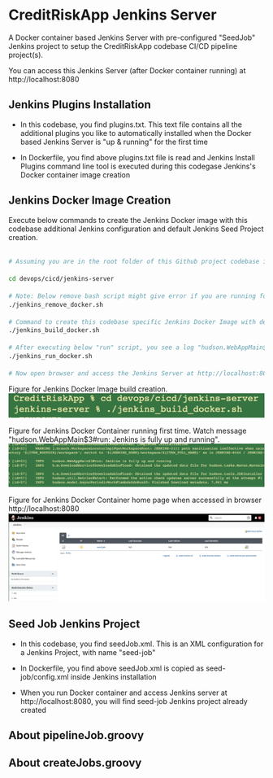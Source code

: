 # CreditRiskApp Jenkins Server

A Docker container based Jenkins Server with pre-configured "SeedJob" Jenkins project to setup the CreditRiskApp codebase CI/CD pipeline project(s).

You can access this Jenkins Server (after Docker container running) at http://localhost:8080

## Jenkins Plugins Installation

- In this codebase, you find plugins.txt. This text file contains all the additional plugins you like to automatically installed when the Docker based Jenkins Server is "up & running" for the first time

- In Dockerfile, you find above plugins.txt file is read and Jenkins Install Plugins command line tool is executed during this codegase Jenkins's Docker container image creation

## Jenkins Docker Image Creation

Execute below commands to create the Jenkins Docker image with this codebase additional Jenkins configuration and default Jenkins Seed Project creation.

```sh

# Assuming you are in the root folder of this Github project codebase i.e. CreditRiskApp folder

cd devops/cicd/jenkins-server

# Note: Below remove bash script might give error if you are running for the first time. This error because of non-availability of this codebase specific Jenkins Docker container or Docker Image
./jenkins_remove_docker.sh 

# Command to create this codebase specific Jenkins Docker Image with default Seed Project creation
./jenkins_build_docker.sh

# After executing below "run" script, you see a log "hudson.WebAppMain$3#run: Jenkins is fully up and running"
./jenkins_run_docker.sh

# Now open browser and access the Jenkins Server at http://localhost:8080


```

Figure for Jenkins Docker Image build creation.
![This codebase Jenkins Docker Image Creation](../../../docs/assets/images/jenkins_server_docker_build.png)

Figure for Jenkins Docker Container running first time. Watch message "hudson.WebAppMain$3#run: Jenkins is fully up and running".
![This codebase Jenkins Up and Running](../../../docs/assets/images/Jenkins_Up_Running.png)

Figure for Jenkins Docker Container home page when accessed in browser http://localhost:8080
![This codebase Jenkins Home page first time](../../../docs/assets/images/Jenkins_HomePage_FirstTime.png)


## Seed Job Jenkins Project

- In this codebase, you find seedJob.xml. This is an XML configuration for a Jenkins Project, with name "seed-job"

- In Dockerfile, you find above seedJob.xml is copied as seed-job/config.xml inside Jenkins installation

- When you run Docker container and access Jenkins server at http://localhost:8080, you will find seed-job Jenkins project already created

## About pipelineJob.groovy


## About createJobs.groovy
